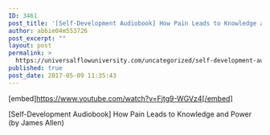 ```yaml
---
ID: 3461
post_title: '[Self-Development Audiobook] How Pain Leads to Knowledge and Power (by James Allen)'
author: abbie04m553726
post_excerpt: ""
layout: post
permalink: >
  https://universalflowuniversity.com/uncategorized/self-development-audiobook-how-pain-leads-to-knowledge-and-power-by-james-allen/
published: true
post_date: 2017-05-09 11:35:43
---
```

[embed]https://www.youtube.com/watch?v=Fjtg9-WGVz4[/embed]<br>
<p>[Self-Development Audiobook] How Pain Leads to Knowledge and Power (by James Allen)</p>